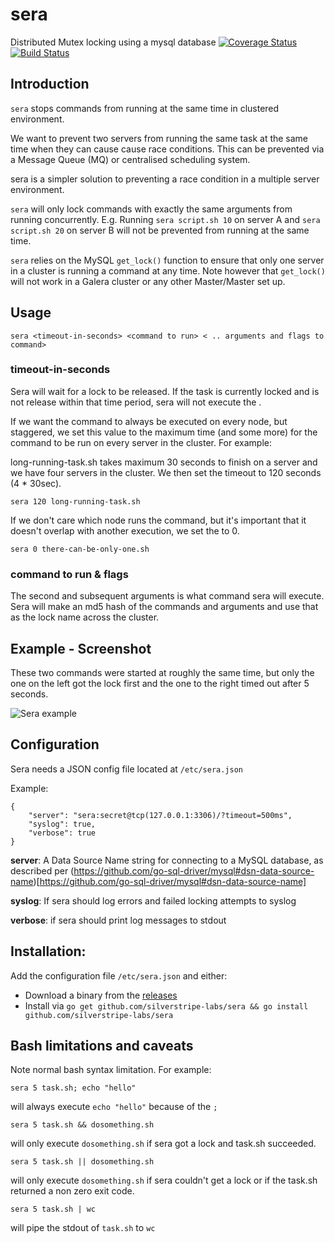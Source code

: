 # sera

Distributed Mutex locking using a mysql database
[![Coverage Status](https://coveralls.io/repos/silverstripe-labs/sera/badge.svg?branch=master&service=github)](https://coveralls.io/github/silverstripe-labs/sera?branch=master)
[![Build Status](https://travis-ci.org/silverstripe-labs/sera.svg?branch=master)](https://travis-ci.org/silverstripe-labs/sera)

## Introduction

`sera` stops commands from running at the same time in clustered environment.

We want to prevent two servers from running the same task at the same time when
they can cause cause race conditions. This can be prevented via a Message Queue
(MQ) or centralised scheduling system.

sera is a simpler solution to preventing a race condition in a multiple server 
environment.

`sera` will only lock commands with exactly the same arguments from running 
concurrently. E.g. Running `sera script.sh 10` on server A and 
`sera script.sh 20` on server B will not be prevented from running at the same 
time.

`sera` relies on the MySQL `get_lock()` function to ensure that only one 
server in a cluster is running a command at any time. Note however that 
`get_lock()` will not work in a Galera cluster or any other Master/Master set 
up.

## Usage

	sera <timeout-in-seconds> <command to run> < .. arguments and flags to command>

### timeout-in-seconds

Sera will wait <timeout-in-seconds> for a lock to be released. If the task is
currently locked and is not release within that time period, sera will not 
execute the <command to run>.
  
If we want the command to always be executed on every node, but staggered, we 
set this value to the maximum time (and some more) for the command to be run on 
every server in the cluster. For example:

long-running-task.sh takes maximum 30 seconds to finish on a server and we have 
four servers in the cluster. We then set the timeout to 120 seconds (4 * 30sec).

    sera 120 long-running-task.sh

If we don't care which node runs the command, but it's important that it doesn't
overlap with another execution, we set the <timeout-in-seconds> to 0.
 
    sera 0 there-can-be-only-one.sh

### command to run & flags

The second and subsequent arguments is what command sera will execute. Sera will
make an md5 hash of the commands and arguments and use that as the lock name 
across the cluster.
 
## Example - Screenshot

These two commands were started at roughly the same time, but only the one on 
the left got the lock first and the one to the right timed out after 5 seconds.

![Sera example](https://raw.githubusercontent.com/stojg/sera/master/usage.png)


## Configuration

Sera needs a JSON config file located at  `/etc/sera.json`

Example: 

	{
		"server": "sera:secret@tcp(127.0.0.1:3306)/?timeout=500ms",
		"syslog": true,
		"verbose": true
	}

**server**: A Data Source Name string for connecting to a MySQL database, as 
described per (https://github.com/go-sql-driver/mysql#dsn-data-source-name)[https://github.com/go-sql-driver/mysql#dsn-data-source-name]

**syslog**: If sera should log errors and failed locking attempts to syslog

**verbose**: if sera should print log messages to stdout

## Installation:

Add the configuration file `/etc/sera.json` and either:

 - Download a binary from the [releases](https://github.com/silverstripe-labs/sera/releases)
 - Install via `go get github.com/silverstripe-labs/sera && go install github.com/silverstripe-labs/sera`


## Bash limitations and caveats 

Note normal bash syntax limitation. For example:
 
    sera 5 task.sh; echo "hello" 
    
will always execute `echo "hello"` because of the `;`

    sera 5 task.sh && dosomething.sh 
    
will only execute `dosomething.sh` if sera got a lock and task.sh succeeded.

    sera 5 task.sh || dosomething.sh
    
will only execute `dosomething.sh` if sera couldn't get a lock or if the task.sh
returned a non zero exit code.

    sera 5 task.sh | wc 
    
will pipe the stdout of `task.sh` to `wc`
